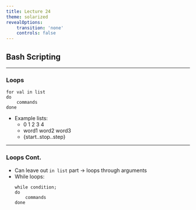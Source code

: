 ```yaml
---
title: Lecture 24
theme: solarized
revealOptions:
    transition: 'none'
    controls: false
---
```


## Bash Scripting

---

### Loops

```
for val in list
do
    commands
done
```

* Example lists:
    * 0 1 2 3 4
    * word1 word2 word3
    * {start..stop..step}

---

### Loops Cont.

* Can leave out `in list` part -> loops through arguments
* While loops:
  ```
  while condition;
  do
      commands
  done
  ```
